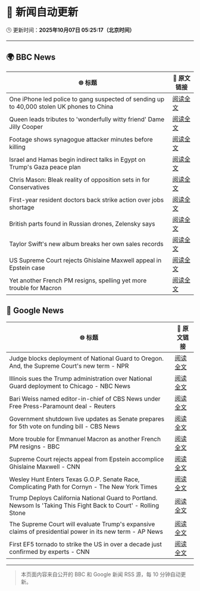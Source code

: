 # 🧠 新闻自动更新

🕒 更新时间：**2025年10月07日 05:25:17（北京时间）**

---

## 🌍 BBC News

| 🌐 标题 | 🔗 原文链接 |
|--------|-------------|
| One iPhone led police to gang suspected of sending up to 40,000 stolen UK phones to China | [阅读全文](https://www.bbc.com/news/articles/c20vlpwrzwdo?at_medium=RSS&at_campaign=rss) |
| Queen leads tributes to 'wonderfully witty friend' Dame Jilly Cooper | [阅读全文](https://www.bbc.com/news/articles/cr5q0dr47mlo?at_medium=RSS&at_campaign=rss) |
| Footage shows synagogue attacker minutes before killing | [阅读全文](https://www.bbc.com/news/articles/c62ne93n090o?at_medium=RSS&at_campaign=rss) |
| Israel and Hamas begin indirect talks in Egypt on Trump's Gaza peace plan | [阅读全文](https://www.bbc.com/news/articles/c708l7vgwywo?at_medium=RSS&at_campaign=rss) |
| Chris Mason: Bleak reality of opposition sets in for Conservatives | [阅读全文](https://www.bbc.com/news/articles/c62ne9yz37go?at_medium=RSS&at_campaign=rss) |
| First-year resident doctors back strike action over jobs shortage | [阅读全文](https://www.bbc.com/news/articles/cly147075p2o?at_medium=RSS&at_campaign=rss) |
| British parts found in Russian drones, Zelensky says | [阅读全文](https://www.bbc.com/news/articles/cg5e9zlpz6eo?at_medium=RSS&at_campaign=rss) |
| Taylor Swift's new album breaks her own sales records | [阅读全文](https://www.bbc.com/news/articles/ckg28el7r4po?at_medium=RSS&at_campaign=rss) |
| US Supreme Court rejects Ghislaine Maxwell appeal in Epstein case | [阅读全文](https://www.bbc.com/news/articles/cn83e6q7lq4o?at_medium=RSS&at_campaign=rss) |
| Yet another French PM resigns, spelling yet more trouble for Macron | [阅读全文](https://www.bbc.com/news/articles/c749k11vnzgo?at_medium=RSS&at_campaign=rss) |

## 📰 Google News

| 🌐 标题 | 🔗 原文链接 |
|--------|-------------|
| Judge blocks deployment of National Guard to Oregon. And, the Supreme Court's new term - NPR | [阅读全文](https://news.google.com/rss/articles/CBMirAFBVV95cUxOUjlwQUE4ZEo3UU1XSmtBVko0dnRRZ3lpTnhXNWU4U2JFRGVCLXVWZ05fWGZOZWRnMVk2OWd6b0M4SC10WTFldkc1TTJpTXptcHVDV0llcEtnU2ZOMzF2bm9xNGF0MUc2Yk5GY1FuMlR4djRrZ24wb2pSNUt5MGRfaGprcm0tS1JCMHkyeWwtY1FfVGpWYzZUQ19TSEhQaHFmcW9WSjhrTDZkUjcw?oc=5) |
| Illinois sues the Trump administration over National Guard deployment to Chicago - NBC News | [阅读全文](https://news.google.com/rss/articles/CBMizgFBVV95cUxNaHVoNEhzQWFMNzE2NVBEOFZOTF9DWjRsSVlzdXQ2Q2lIWHJYQWcyRzVVbjkzWUN2ZW51aGFKZ183M3ZYLXBBcWJTbVJDWGFhQXB2TUQtSUUwS2MybkNmWFZlNlhFVUF4cEdPU0ZPOUFhY0dSQWpIVlNxZjZLcS1OR0xyMlgtbnRwTjlic0IySENRYVQxeFhLYXVjY1dJVkZNMkNEbHV0WksyeVkzWVRGTWJfbGwyZkJEOWR6TFhBaEtYVEhmMnVTdFdSOXpyQdIBVkFVX3lxTE1iY2Z3dG5xcmJWS3pfcG5oQkl2OVJpQzFTNURnSGw0UDZ6OTg3LWI2azI0VzBkZk10cWNzMURXaUdRMUsxMk1GRWVYMTF2V19zZ3ZNMjln?oc=5) |
| Bari Weiss named editor-in-chief of CBS News under Free Press-Paramount deal - Reuters | [阅读全文](https://news.google.com/rss/articles/CBMi0gFBVV95cUxQM1hzRGhiRl9jYi1UZWtTWjVQbUZFTzNuZlByNnNRakkwZXNjUzMtOUhhMkRhQnBrTlFDWkp0VERKR05XQWlPWGt5OFNwWmdFQjNmYUZEOFNaVTRWSmxReFdyM24tRWJOSWdHMDNGVkQybUh3RGswa1dEOXZMcTljdzRWNER3UDNtU21GVHJsTEpnLXlmT3piXzdwZDVSbGdTRnVBME5vY1VpWUt2QnN4RVNQQkVsR05aWEdpYnRQSFVXZjhYUkljUV94ckpqbDRYWUE?oc=5) |
| Government shutdown live updates as Senate prepares for 5th vote on funding bill - CBS News | [阅读全文](https://news.google.com/rss/articles/CBMilwFBVV95cUxPeGhxeEVidFlwcWx5a1Nmb2xnSk9lNkZXWnBOZGpiZE9jV184aVF3MG00Z1Rva2ZjRUVYMG45WDd0bmh6bTFGRDhzZWFZVzJCTl9fNUt4aHBlTHdVcXZ3M01QVFZzOTJwYkZUbnNnSUZOZnJsejdiTWVMc2tidWJ2ckNjc3B2OGFzQ0pLTHl2djNpbWpBUHZ30gGcAUFVX3lxTE9aek1rYjM5ZkFyMUo0OFprMlQ0U2tOelhOMEMyV0M4UUljWWtYWERLQjlONXotQTFmSWNwR05sZjdTMndiNzNJcFlTajB2RzJzR1BlTnUxZ2FKcFdnWGNLTHNMU1ZaZXNWMzRGckVoT2sxYVc5aTNQdklHN2lOS1E1NmJOQjhqWmVHbWllZ19ycnBsOEZONHlFcHZyQw?oc=5) |
| More trouble for Emmanuel Macron as another French PM resigns - BBC | [阅读全文](https://news.google.com/rss/articles/CBMiWkFVX3lxTFAxem8zeEpubWdyM0J5NW42S3VpeHZEMzBOWUNBS3QzeVJOSW9lMVMtRXZOekJLZGVrNjVZVEN3S0RYNjdOZTBucDNVMVlRNTVCSzhnT0pmLTZWZ9IBX0FVX3lxTE1wa0VpRFJVMWY0Sko0dFBDdXhWb1dqbzZYRW1wUlZvdWl0UWhXRzZEU1lkZHd2R1MwZ1dFbmFzck9vMng3U3c1SmtCMXdNNWM1UDBQSXJEeFBHQXg5QUlB?oc=5) |
| Supreme Court rejects appeal from Epstein accomplice Ghislaine Maxwell - CNN | [阅读全文](https://news.google.com/rss/articles/CBMijwFBVV95cUxOdVk4dHRyWUFGNTdUdGRrNzlXX25WUnY5SmpscVhQMXJxVFB4TzNnck1BNTNVYnlvSklBdVNPREhYRUc5am91bzBKSHExSVFkcGg4V1RZWFJkNFh1NUVLVV85SEg4ZV9tNWlGUjNwaGpReG45N1dBN3Q2MWdjVnJFeGJ2NFo1T0NXVmY2VU1ZTQ?oc=5) |
| Wesley Hunt Enters Texas G.O.P. Senate Race, Complicating Path for Cornyn - The New York Times | [阅读全文](https://news.google.com/rss/articles/CBMilAFBVV95cUxNaFdSb1d6cnFucVJkazlZYlpfQU9EeE0tVnNIT3NmTVpwOXJIX214MmVBZmFOR0Vyc3RnellVQWJKdVJESVdFbThuV3c0SEVSWkNfN1ZwbEtVUVlIeWl2R0o0SThJeWR2ZFl5SEF5bVZaczZXYkw2ZFJSV1MwMkhtUm8zZVNPM18wSzdrekxiT2tWaXRQ?oc=5) |
| Trump Deploys California National Guard to Portland. Newsom Is 'Taking This Fight Back to Court' - Rolling Stone | [阅读全文](https://news.google.com/rss/articles/CBMiogFBVV95cUxQNXlsTjlQTFI4WEVnOERvR0E0WVk2c3dwNUZJX3liVVRTeFVBZEgwWGVBUzdjekdGUDc1cnI0U2ZyRk5lWkpqUjd3aXpLZ29JUTRmXzYyVlpmTVc3c2R1ekNpbjFXSVBQbjdzUXR1Wm1PY2NKUXkzUUROTmROWTRFcmpaYi12ejlQNnhsczZLU0J4SmszVHFheDJPTzdzc0ctelE?oc=5) |
| The Supreme Court will evaluate Trump's expansive claims of presidential power in its new term - AP News | [阅读全文](https://news.google.com/rss/articles/CBMirAFBVV95cUxPQWRxd2oxaW5wb1dIYVR5bDRnbWM2eE5HaXh0dWJ3SXZscG5rcmJ4RDRSWmptTTRCZ3dMTjc3UjVGclZLMjlFbGxiRE11RkwzeVVpX28ybzVpbkN4d3pqMnJNdU53YVg4Y29KZU16WFlmRTVuOXl4TW9TdUVtSThxRUN5X2NwaDNmRmRqUVVfZXhEVHYyQUJSZ19HeU5yb2NwdFR0eS1MQ3pPUmxo?oc=5) |
| First EF5 tornado to strike the US in over a decade just confirmed by experts - CNN | [阅读全文](https://news.google.com/rss/articles/CBMie0FVX3lxTFB1VW92NjlrZXhzUkNULURPMmdvaG5FbURtaHVVN3RWTEQtd3poSW5TSzg2TzFLVDI3RDRnb3JOSGIyN1VSV29NMmYzRnpSWFZaQ0tQNVYwSDdWR3o5c0lYcHFienZOTnBMRG15SUFpbmhxaWF5cXFNQ1Q0aw?oc=5) |

---
> 本页面内容来自公开的 BBC 和 Google 新闻 RSS 源，每 10 分钟自动更新。